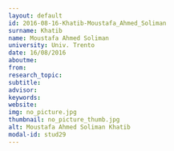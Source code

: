 ```yaml
---
layout: default 
id: 2016-08-16-Khatib-Moustafa_Ahmed_Soliman
surname: Khatib
name: Moustafa Ahmed Soliman
university: Univ. Trento
date: 16/08/2016
aboutme: 
from: 
research_topic: 
subtitle: 
advisor: 
keywords: 
website: 
img: no_picture.jpg
thumbnail: no_picture_thumb.jpg
alt: Moustafa Ahmed Soliman Khatib
modal-id: stud29
---
```

